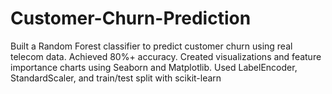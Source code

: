# Customer-Churn-Prediction
Built a Random Forest classifier to predict customer churn using real telecom data. Achieved 80%+ accuracy. Created visualizations and feature importance charts using Seaborn and Matplotlib. Used LabelEncoder, StandardScaler, and train/test split with scikit-learn
